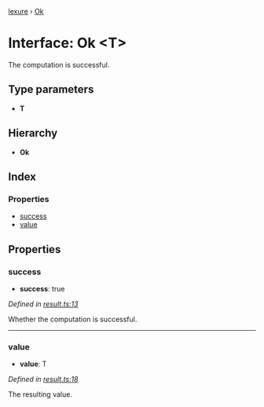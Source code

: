 [lexure](../README.md) › [Ok](ok.md)

# Interface: Ok \<**T**\>

The computation is successful.

## Type parameters

* **T**

## Hierarchy

* **Ok**

## Index

### Properties

* [success](ok.md#success)
* [value](ok.md#value)

## Properties

###  success

* **success**: true

*Defined in [result.ts:13](https://github.com/1Computer1/lexure/blob/f9054d8/src/result.ts#L13)*

Whether the computation is successful.

___

###  value

* **value**: T

*Defined in [result.ts:18](https://github.com/1Computer1/lexure/blob/f9054d8/src/result.ts#L18)*

The resulting value.
